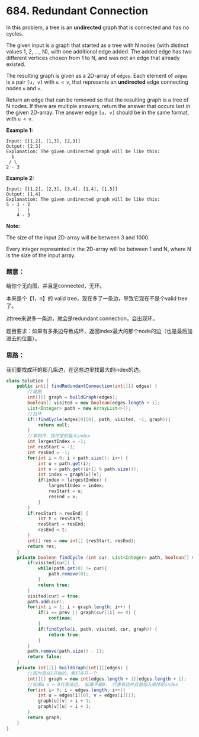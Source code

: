 # 684. Redundant Connection

In this problem, a tree is an **undirected** graph that is connected and has no cycles.

The given input is a graph that started as a tree with N nodes \(with distinct values 1, 2, ..., N\), with one additional edge added. The added edge has two different vertices chosen from 1 to N, and was not an edge that already existed.

The resulting graph is given as a 2D-array of `edges`. Each element of `edges` is a pair `[u, v]` with `u < v`, that represents an **undirected** edge connecting nodes `u` and `v`.

Return an edge that can be removed so that the resulting graph is a tree of N nodes. If there are multiple answers, return the answer that occurs last in the given 2D-array. The answer edge `[u, v]` should be in the same format, with `u < v`.

**Example 1:**  


```text
Input: [[1,2], [1,3], [2,3]]
Output: [2,3]
Explanation: The given undirected graph will be like this:
  1
 / \
2 - 3
```

**Example 2:**  


```text
Input: [[1,2], [2,3], [3,4], [1,4], [1,5]]
Output: [1,4]
Explanation: The given undirected graph will be like this:
5 - 1 - 2
    |   |
    4 - 3
```

**Note:**  


The size of the input 2D-array will be between 3 and 1000.

Every integer represented in the 2D-array will be between 1 and N, where N is the size of the input array.



### 题意：

给你个无向图，并且是connected，无环。

本来是个【1，n】的 valid tree，现在多了一条边，导致它现在不是个valid tree了。

对tree来说多一条边，就会是redundant connection，会出现环。

题目要求：如果有多条边导致成环，返回index最大的那个node的边（也是最后加进去的位置）。

### 思路：

我们要找成环的那几条边，在这些边里找最大的index的边。

```java
class Solution {
    public int[] findRedundantConnection(int[][] edges) {
        //建图
        int[][] graph = buildGraph(edges);
        boolean[] visited = new boolean[edges.length + 1];
        List<Integer> path = new ArrayList<>();
        //找环
        if(!findCycle(edges[0][0], path, visited, -1, graph)){
            return null;
        }
        //拿到环，找环里的最大index
        int largestIndex = -1;
        int resStart = -1;
        int resEnd = -1;
        for(int i = 0; i < path.size(); i++) {
            int u = path.get(i);
            int v = path.get((i+1) % path.size());
            int index = graph[u][v];
            if(index > largestIndex) {
                largestIndex = index;
                resStart = u;
                resEnd = v;
            }
        }
        if(resStart > resEnd) {
            int t = resStart;
            resStart = resEnd;
            resEnd = t;
        }
        int[] res = new int[] {resStart, resEnd};
        return res;
    }
    private boolean findCycle (int cur, List<Integer> path, boolean[] visited, int prev, int[][]graph) {
        if(visited[cur]) {
            while(path.get(0) != cur){
                path.remove(0);
            }
            return true;
        }
        visited[cur] = true;
        path.add(cur);
        for(int i = 1; i < graph.length; i++) {
            if(i == prev || graph[cur][i] == 0) {
                continue;
            }
            if(findCycle(i, path, visited, cur, graph)) {
                return true;
            }
        }
        path.remove(path.size() - 1);
        return false;
    }
    private int[][] buildGraph(int[][]edges) {
        //因为是从1开始的，我们多开一个
        int[][] graph = new int[edges.length + 1][edges.length + 1];
        //如果u v = 0代表没边， 如果不是0， 代表有边并且是加入顺序的index
        for(int i= 0; i < edges.length; i++){
            int u = edges[i][0], v = edges[i][1];
            graph[u][v] = i + 1;
            graph[v][u] = i + 1;
        }
        return graph;
    }
}
```



